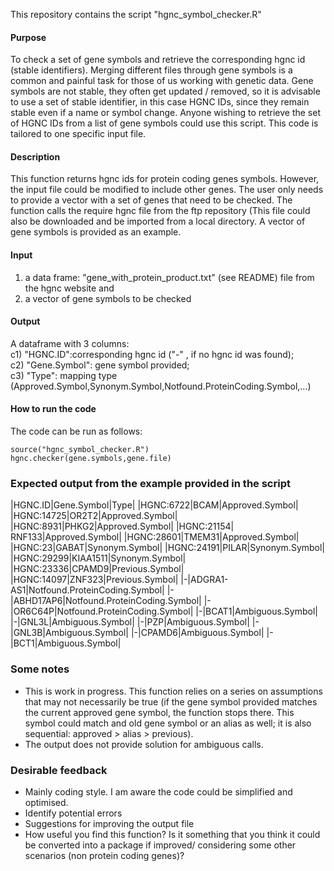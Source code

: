 This repository contains the script "hgnc_symbol_checker.R"
####  Purpose
To check a set of gene symbols and retrieve the corresponding hgnc id (stable identifiers). 
Merging different files through gene symbols is a common and painful task for those of us working with genetic data. Gene symbols are not stable, they often get updated / removed, so it is advisable to use a set of stable identifier, in this case HGNC IDs, since they remain stable even if a name or symbol change.
Anyone wishing to retrieve the set of HGNC IDs from a list of gene symbols could use this script. This code is tailored to one specific input file.
####  Description
This function returns hgnc ids for protein coding genes symbols. However, the input file could be modified to include other genes. 
The user only needs to provide a vector with a set of genes that need to be checked. The function calls the require hgnc file from the ftp repository (This file could also be downloaded and be imported from a local directory. A vector of gene symbols is provided as an example.
####  Input                                                                                                             
1) a data frame: "gene_with_protein_product.txt" (see README) file from the hgnc website and                         
2) a vector of gene symbols to be checked                                                                          
####  Output
A dataframe with 3 columns:                                                                             
c1) "HGNC.ID":corresponding hgnc id ("-" , if no hgnc id was found);                                             
c2) "Gene.Symbol": gene symbol provided;                                                                        
c3) "Type": mapping type (Approved.Symbol,Synonym.Symbol,Notfound.ProteinCoding.Symbol,...)   
#### How to run the code
The code can be run as follows:
```
source("hgnc_symbol_checker.R")
hgnc.checker(gene.symbols,gene.file)
```
### Expected output from the example provided in the script
|HGNC.ID|Gene.Symbol|Type|
|HGNC:6722|BCAM|Approved.Symbol|
|HGNC:14725|OR2T2|Approved.Symbol|
|HGNC:8931|PHKG2|Approved.Symbol|
|HGNC:21154| RNF133|Approved.Symbol|
|HGNC:28601|TMEM31|Approved.Symbol|
|HGNC:23|GABAT|Synonym.Symbol|
|HGNC:24191|PILAR|Synonym.Symbol|
|HGNC:29299|KIAA1511|Synonym.Symbol|
|HGNC:23336|CPAMD9|Previous.Symbol|
|HGNC:14097|ZNF323|Previous.Symbol|
|-|ADGRA1-AS1|Notfound.ProteinCoding.Symbol|
|-|ABHD17AP6|Notfound.ProteinCoding.Symbol|
|-|OR6C64P|Notfound.ProteinCoding.Symbol|
|-|BCAT1|Ambiguous.Symbol|
|-|GNL3L|Ambiguous.Symbol|
|-|PZP|Ambiguous.Symbol|
|-|GNL3B|Ambiguous.Symbol|
|-|CPAMD6|Ambiguous.Symbol|
|-|BCT1|Ambiguous.Symbol|

### Some notes

* This is work in progress. This function relies on a series on assumptions that may not necessarily be true (if the gene symbol provided matches the current approved gene symbol, the function stops there. This symbol could match and old gene symbol or an alias as well; it is also sequential: approved > alias > previous).
* The output does not provide solution for ambiguous calls.

### Desirable feedback

* Mainly coding style. I am aware the code could be simplified and optimised.
* Identify potential errors
* Suggestions for improving the output file
* How useful you find this function? Is it something that you think it could be converted into a package if improved/ considering some other scenarios (non protein coding genes)?
